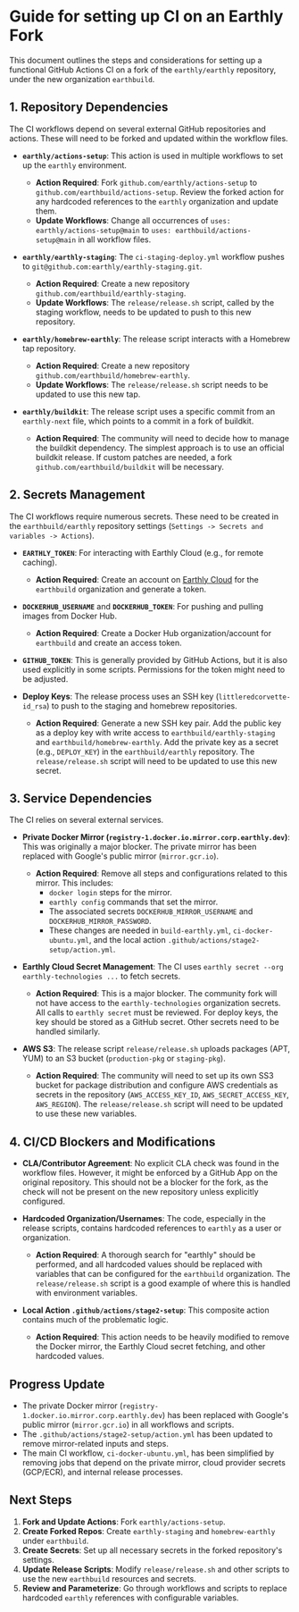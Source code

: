 # Guide for setting up CI on an Earthly Fork

This document outlines the steps and considerations for setting up a functional GitHub Actions CI on a fork of the `earthly/earthly` repository, under the new organization `earthbuild`.

## 1. Repository Dependencies

The CI workflows depend on several external GitHub repositories and actions. These will need to be forked and updated within the workflow files.

- **`earthly/actions-setup`**: This action is used in multiple workflows to set up the `earthly` environment.
  - **Action Required**: Fork `github.com/earthly/actions-setup` to `github.com/earthbuild/actions-setup`. Review the forked action for any hardcoded references to the `earthly` organization and update them.
  - **Update Workflows**: Change all occurrences of `uses: earthly/actions-setup@main` to `uses: earthbuild/actions-setup@main` in all workflow files.

- **`earthly/earthly-staging`**: The `ci-staging-deploy.yml` workflow pushes to `git@github.com:earthly/earthly-staging.git`.
  - **Action Required**: Create a new repository `github.com/earthbuild/earthly-staging`.
  - **Update Workflows**: The `release/release.sh` script, called by the staging workflow, needs to be updated to push to this new repository.

- **`earthly/homebrew-earthly`**: The release script interacts with a Homebrew tap repository.
  - **Action Required**: Create a new repository `github.com/earthbuild/homebrew-earthly`.
  - **Update Workflows**: The `release/release.sh` script needs to be updated to use this new tap.

- **`earthly/buildkit`**: The release script uses a specific commit from an `earthly-next` file, which points to a commit in a fork of buildkit.
  - **Action Required**: The community will need to decide how to manage the buildkit dependency. The simplest approach is to use an official buildkit release. If custom patches are needed, a fork `github.com/earthbuild/buildkit` will be necessary.

## 2. Secrets Management

The CI workflows require numerous secrets. These need to be created in the `earthbuild/earthly` repository settings (`Settings -> Secrets and variables -> Actions`).

- **`EARTHLY_TOKEN`**: For interacting with Earthly Cloud (e.g., for remote caching).
  - **Action Required**: Create an account on [Earthly Cloud](https://cloud.earthly.dev) for the `earthbuild` organization and generate a token.

- **`DOCKERHUB_USERNAME`** and **`DOCKERHUB_TOKEN`**: For pushing and pulling images from Docker Hub.
  - **Action Required**: Create a Docker Hub organization/account for `earthbuild` and create an access token.

- **`GITHUB_TOKEN`**: This is generally provided by GitHub Actions, but it is also used explicitly in some scripts. Permissions for the token might need to be adjusted.

- **Deploy Keys**: The release process uses an SSH key (`littleredcorvette-id_rsa`) to push to the staging and homebrew repositories.
  - **Action Required**: Generate a new SSH key pair. Add the public key as a deploy key with write access to `earthbuild/earthly-staging` and `earthbuild/homebrew-earthly`. Add the private key as a secret (e.g., `DEPLOY_KEY`) in the `earthbuild/earthly` repository. The `release/release.sh` script will need to be updated to use this new secret.

## 3. Service Dependencies

The CI relies on several external services.

- **Private Docker Mirror (`registry-1.docker.io.mirror.corp.earthly.dev`)**: This was originally a major blocker. The private mirror has been replaced with Google's public mirror (`mirror.gcr.io`).
  - **Action Required**: Remove all steps and configurations related to this mirror. This includes:
    - `docker login` steps for the mirror.
    - `earthly config` commands that set the mirror.
    - The associated secrets `DOCKERHUB_MIRROR_USERNAME` and `DOCKERHUB_MIRROR_PASSWORD`.
    - These changes are needed in `build-earthly.yml`, `ci-docker-ubuntu.yml`, and the local action `.github/actions/stage2-setup/action.yml`.

- **Earthly Cloud Secret Management**: The CI uses `earthly secret --org earthly-technologies ...` to fetch secrets.
  - **Action Required**: This is a major blocker. The community fork will not have access to the `earthly-technologies` organization secrets. All calls to `earthly secret` must be reviewed. For deploy keys, the key should be stored as a GitHub secret. Other secrets need to be handled similarly.

- **AWS S3**: The release script `release/release.sh` uploads packages (APT, YUM) to an S3 bucket (`production-pkg` or `staging-pkg`).
  - **Action Required**: The community will need to set up its own SS3 bucket for package distribution and configure AWS credentials as secrets in the repository (`AWS_ACCESS_KEY_ID`, `AWS_SECRET_ACCESS_KEY`, `AWS_REGION`). The `release/release.sh` script will need to be updated to use these new variables.

## 4. CI/CD Blockers and Modifications

- **CLA/Contributor Agreement**: No explicit CLA check was found in the workflow files. However, it might be enforced by a GitHub App on the original repository. This should not be a blocker for the fork, as the check will not be present on the new repository unless explicitly configured.

- **Hardcoded Organization/Usernames**: The code, especially in the release scripts, contains hardcoded references to `earthly` as a user or organization.
  - **Action Required**: A thorough search for "earthly" should be performed, and all hardcoded values should be replaced with variables that can be configured for the `earthbuild` organization. The `release/release.sh` script is a good example of where this is handled with environment variables.

- **Local Action `.github/actions/stage2-setup`**: This composite action contains much of the problematic logic.
  - **Action Required**: This action needs to be heavily modified to remove the Docker mirror, the Earthly Cloud secret fetching, and other hardcoded values.

## Progress Update

- The private Docker mirror (`registry-1.docker.io.mirror.corp.earthly.dev`) has been replaced with Google's public mirror (`mirror.gcr.io`) in all workflows and scripts.
- The `.github/actions/stage2-setup/action.yml` has been updated to remove mirror-related inputs and steps.
- The main CI workflow, `ci-docker-ubuntu.yml`, has been simplified by removing jobs that depend on the private mirror, cloud provider secrets (GCP/ECR), and internal release processes.

## Next Steps

1.  **Fork and Update Actions**: Fork `earthly/actions-setup`.
2.  **Create Forked Repos**: Create `earthly-staging` and `homebrew-earthly` under `earthbuild`.
3.  **Create Secrets**: Set up all necessary secrets in the forked repository's settings.
4.  **Update Release Scripts**: Modify `release/release.sh` and other scripts to use the new `earthbuild` resources and secrets.
5.  **Review and Parameterize**: Go through workflows and scripts to replace hardcoded `earthly` references with configurable variables. 
